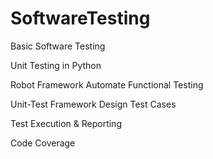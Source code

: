 # SoftwareTesting
Basic Software Testing

Unit Testing in Python

Robot Framework Automate Functional Testing

Unit-Test Framework Design Test Cases

Test Execution & Reporting

Code Coverage
